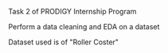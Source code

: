 Task 2 of PRODIGY Internship Program

Perform a data cleaning and EDA on a dataset

Dataset used is of "Roller Coster"


